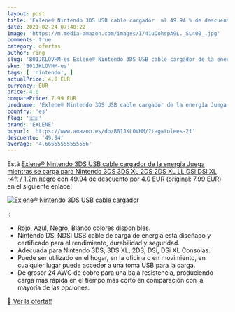 ```yaml
---
layout: post
title: 'Exlene® Nintendo 3DS USB cable cargador  al 49.94 % de descuento'
date: 2021-02-24 07:40:22
image: 'https://m.media-amazon.com/images/I/41uOohspA9L._SL400_.jpg'
comments: true
category: ofertas
author: ring
slug: 'B01JKLOVHM-es Exlene® Nintendo 3DS USB cable cargador de la energía...'
sku: 'B01JKLOVHM-es'
tags: [ 'nintendo', ]
actualPrice: 4.0 EUR
currency: EUR
price: 4.0
comparePrice: 7.99 EUR
prodname: 'Exlene® Nintendo 3DS USB cable cargador de la energía Juega mientras se carga para Nintendo 3DS  3DS XL  2DS  2DS XL LL  DSi  DSi XL -4ft / 1.2m  negro '
country: 'es'
flag: '🇪🇸'
brand: 'EXLENE'
buyurl: 'https://www.amazon.es/dp/B01JKLOVHM/?tag=tolees-21'
descuento: '49.94'
average: '4.66555555555556'
---
```


Está [Exlene® Nintendo 3DS USB cable cargador de la energía Juega mientras se carga para Nintendo 3DS  3DS XL  2DS  2DS XL LL  DSi  DSi XL -4ft / 1.2m  negro ](https://www.amazon.es/dp/B01JKLOVHM/?tag=tolees-21) con 49.94 de descuento por 4.0 EUR (original: 7.99 EUR) en el siguiente enlace!

[![Exlene® Nintendo 3DS USB cable cargador ](https://m.media-amazon.com/images/I/41uOohspA9L._SL400_.jpg)](https://www.amazon.es/dp/B01JKLOVHM/?tag=tolees-21)

ℹ️:

- Rojo, Azul, Negro, Blanco colores disponibles.
- Nintendo DSI NDSI USB cable de carga de energía está diseñado y certificado para el rendimiento, durabilidad y seguridad.
- Adecuada para Nintendo 3DS, 3DS XL, 2DS, DSi, DSi XL Consolas.
- Puede ser utilizado en el hogar, en la oficina o en movimiento, en cualquier lugar puede acceder a una toma USB para la carga.
- De grosor 24 AWG de cobre para una baja resistencia, produciendo carga más rápida en el tiempo más corto en comparación con la mayoría de las opciones.

[🛒 Ver la oferta!!](https://www.amazon.es/dp/B01JKLOVHM/?tag=tolees-21)

